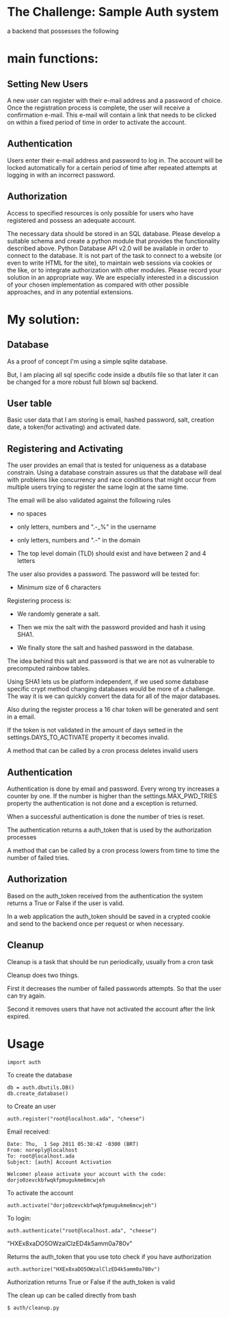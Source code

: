 The Challenge: Sample Auth system
================================================

a backend that possesses the following

main functions:
===============

Setting New Users
-----------------

A new user can register with their e-mail address and a password of choice. Once the
registration process is complete, the user will receive a confirmation e-mail. This e-mail will
contain a link that needs to be clicked on within a fixed period of time in order to activate
the account.

Authentication
--------------


Users enter their e-mail address and password to log in. The account will be locked
automatically for a certain period of time after repeated attempts at logging in with an
incorrect password.

Authorization
---------------
Access to specified resources is only possible for users who have registered and possess an
adequate account.



The necessary data should be stored in an SQL database. Please develop a suitable
schema and create a python module that provides the functionality described above.
Python Database API v2.0 will be available in order to connect to the database.
It is not part of the task to connect to a website (or even to write HTML for the site), to
maintain web sessions via cookies or the like, or to integrate authorization with other
modules.
Please record your solution in an appropriate way. We are especially interested in a
discussion of your chosen implementation as compared with other possible approaches,
and in any potential extensions.

My solution:
============

Database
---------

As a proof of concept I'm using a simple sqlite database.

But, I am placing all sql specific code inside a dbutils file so that later it can be changed for a more robust full blown sql backend.

User table
-----------

Basic user data that I am storing is email, hashed password, salt, creation date, a token(for activating) and activated date.

Registering and Activating
---------------------------

The user provides an email that is tested for uniqueness as a database constrain. Using a database constrain assures us that the database will deal with problems like concurrency and race conditions that might occur from multiple users trying to register the same login at the same time.

The email will be also validated against the following rules

  * no spaces

  * only letters, numbers and ".-_%" in the username
  
  * only letters, numbers and ".-" in the domain 
  
  * The top level domain (TLD) should exist and have between 2 and 4 letters 

The user also provides a password. The password will be tested for:

  * Minimum size of 6 characters 

Registering process is:

  * We randomly generate a salt. 
    
  * Then we mix the salt with the password provided and hash it using SHA1. 
 
  * We finally store the salt and hashed password in the database.

The idea behind this salt and password is that we are not as vulnerable to precomputed rainbow tables.

Using SHA1 lets us be platform independent, if we used some database specific crypt method changing databases would be more of a challenge. The way it is we can quickly convert the data for all of the major databases.

Also during the register process a 16 char token will be generated and sent in a email.
 
If the token is not validated in the amount of days setted in the settings.DAYS_TO_ACTIVATE property it becomes invalid.

A method that can be called by a cron process deletes invalid users

Authentication
--------------

Authentication is done by email and password. Every wrong try increases a counter by one. If the number is higher than the settings.MAX_PWD_TRIES property the authentication is not done and a exception is returned.

When a successful authentication is done the number of tries is reset.

The authentication returns a auth_token that is used by the authorization processes

A method that can be called by a cron process lowers from time to time the number of failed tries.


Authorization
--------------

Based on the auth_token received from the authentication the system returns a True or False if the user is valid.

In a web application the auth_token should be saved in a crypted cookie and send to the backend once per request or when necessary.

Cleanup
-------

Cleanup is a task that should be run periodically, usually from a cron task

Cleanup does two things.

First it decreases the number of failed passwords attempts. So that the user can try again.

Second it removes users that have not activated the account after the link expired.

Usage
======


    import auth

To create the database

    db = auth.dbutils.DB()
    db.create_database()

to Create an user


    auth.register("root@localhost.ada", "cheese")

Email received:

    Date: Thu,  1 Sep 2011 05:38:42 -0300 (BRT)
    From: noreply@localhost
    To: root@localhost.ada
    Subject: [auth] Account Activation

    Welcome! please activate your account with the code: dorjo0zevckbfwqkfpmugukme6mcwjeh

To activate the account 
    
    auth.activate("dorjo0zevckbfwqkfpmugukme6mcwjeh")

To login:

    auth.authenticate("root@localhost.ada", "cheese")

"HXEx8xaDO5OWzalClzED4k5amm0a780v"

Returns the auth_token that you use toto check if you have authorization

    auth.authorize("HXEx8xaDO5OWzalClzED4k5amm0a780v")

Authorization returns True or False if the auth_token is valid

The clean up can be called directly from bash

    $ auth/cleanup.py



 






